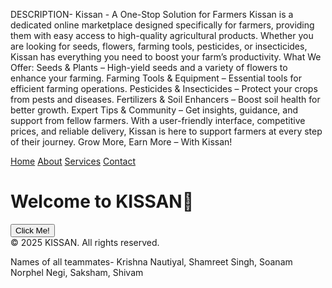 DESCRIPTION-
Kissan - A One-Stop Solution for Farmers
Kissan is a dedicated online marketplace designed specifically for farmers, providing them with easy access to high-quality agricultural products. Whether you are looking for seeds, flowers, farming tools, pesticides, or insecticides, Kissan has everything you need to boost your farm’s productivity.
What We Offer:
Seeds & Plants – High-yield seeds and a variety of flowers to enhance your farming.
Farming Tools & Equipment – Essential tools for efficient farming operations.
Pesticides & Insecticides – Protect your crops from pests and diseases.
Fertilizers & Soil Enhancers – Boost soil health for better growth.
Expert Tips & Community – Get insights, guidance, and support from fellow farmers.
With a user-friendly interface, competitive prices, and reliable delivery, Kissan is here to support farmers at every step of their journey.
Grow More, Earn More – With Kissan!

<!--
<!DOCTYPE html>
<html lang="en">
<head>
    <meta charset="UTF-8">
    <meta name="viewport" content="width=device-width, initial-scale=1.0">
    <title>KISSAN Webpage</title>
    <style>
        body {
            font-family: Arial, sans-serif;
            background-color: #f4f4f4;
            text-align: center;
            margin: 0;
            padding: 0;
        }
        nav {
            background-color: #333;
            padding: 15px;
        }
        nav a {
            color: white;
            margin: 0 15px;
            text-decoration: none;
            font-size: 18px;
        }
        h1 {
            color: #3498db;
        }
        
        footer {
            background-color: #333;
            color: white;
            padding: 10px;
            position: fixed;
            width: 100%;
            bottom: 0;
        }
    </style>
</head>-->
<body>
    <nav>
        <a href="#">Home</a>
        <a href="#">About</a>
        <a href="#">Services</a>
        <a href="#">Contact</a>
    </nav>
    
 <h1>Welcome to KISSAN🚀</h1>
    <button class="btn">Click Me!</button>
    <footer>
        &copy; 2025 KISSAN. All rights reserved.
    </footer>
    <script>
        let index = 0;
        function showSlides() {
            const slides = document.querySelector(".slides");
            index++;
            if (index >= slides.children.length) {
                index = 0;
            }
            slides.style.transform = `translateX(-${index * 100}%)`;
        }
        setInterval(showSlides, 3000);
    </script>
</body>
</html>



Names of all teammates-
Krishna Nautiyal,
Shamreet Singh,
Soanam Norphel Negi,
Saksham,
Shivam
